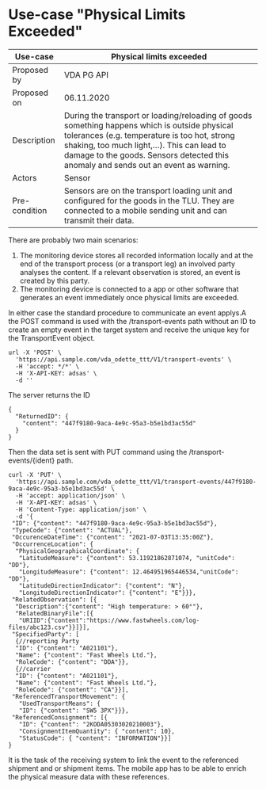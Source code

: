 # Use-case "Physical Limits Exceeded"

Use-case|Physical limits exceeded
---------------------|---------------------------------
Proposed by |VDA PG API
Proposed on |06.11.2020
Description |During the transport or loading/reloading of goods something happens which is outside physical tolerances (e.g. temperature is too hot, strong shaking, too much light,…). This can lead to damage to the goods. Sensors detected this anomaly and sends out an event as warning.   
Actors | Sensor
Pre-condition | Sensors are on the transport loading unit and configured for the goods in the TLU. They are connected to a mobile sending unit and can transmit their data.


  
  
  
There are probably two main scenarios:
1. The monitoring device stores all recorded information locally and at the end of the transport process (or a transport leg) an involved party analyses the content. If a relevant observation is stored, an event is created by this party.
2. The monitoring device is connected to a app or other software that generates an event immediately once physical limits are exceeded.

In either case the standard procedure to communicate an event applys.A the POST command is used with the /transport-events path without an ID to create an empty event in the target system and receive the unique key for the TransportEvent object.
```
url -X 'POST' \
  'https://api.sample.com/vda_odette_ttt/V1/transport-events' \
  -H 'accept: */*' \
  -H 'X-API-KEY: adsas' \
  -d ''
```  
The server returns the ID
```
{
  "ReturnedID": {
    "content": "447f9180-9aca-4e9c-95a3-b5e1bd3ac55d"
  }
}
```
Then the data set is sent with PUT command using the /transport-events/{ident} path.
```  
curl -X 'PUT' \
  'https://api.sample.com/vda_odette_ttt/V1/transport-events/447f9180-9aca-4e9c-95a3-b5e1bd3ac55d' \
  -H 'accept: application/json' \
  -H 'X-API-KEY: adsas' \
  -H 'Content-Type: application/json' \
  -d '{
 "ID": {"content": "447f9180-9aca-4e9c-95a3-b5e1bd3ac55d"},
 "TypeCode": {"content": "ACTUAL"},
 "OccurenceDateTime": {"content": "2021-07-03T13:35:00Z"},
 "OccurrenceLocation": {
  "PhysicalGeographicalCoordinate": {
   "LatitudeMeasure": {"content": 53.11921862871074, "unitCode": "DD"},
   "LongitudeMeasure": {"content": 12.464951965446534,"unitCode": "DD"},
   "LatitudeDirectionIndicator": {"content": "N"},
   "LongitudeDirectionIndicator": {"content": "E"}}},
 "RelatedObservation": [{
  "Description":{"content": "High temperature: > 60°"},
  "RelatedBinaryFile":[{
   "URIID":{"content":"https://www.fastwheels.com/log-files/abc123.csv"}}]}],  
 "SpecifiedParty": [
  {//reporting Party
  "ID": {"content": "A021101"},
  "Name": {"content": "Fast Wheels Ltd."},
  "RoleCode": {"content": "DDA"}},  
  {//carrier
  "ID": {"content": "A021101"},
  "Name": {"content": "Fast Wheels Ltd."},
  "RoleCode": {"content": "CA"}}],     
 "ReferencedTransportMovement": {
   "UsedTransportMeans": {
   "ID": {"content": "SW5 3PX"}}},
 "ReferencedConsignment": [{
   "ID": {"content": "2KODA05303020210003"},
   "ConsignmentItemQuantity": { "content": 10},
   "StatusCode": { "content": "INFORMATION"}}]
}

```      





It is the task of the receiving system to link the event to the referenced shipment and or shipment items. The mobile app has to be able to enrich the physical measure data with these references.

